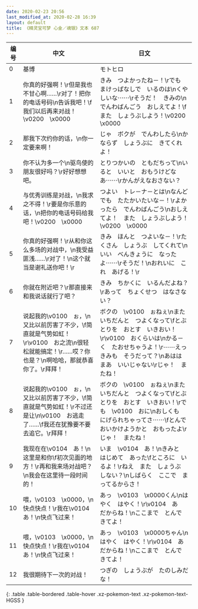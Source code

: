 ```yaml
---
date: 2020-02-23 20:56
last_modified_at: 2020-02-28 16:39
layout: default
title: 《精灵宝可梦 心金／魂银》文本 687
---
```

| 编号 | 中文 | 日文 |
| ---- | ---- | ---- |
| 0 | 基博 | モトヒロ |
| 1 | 你真的好强啊！\r但是我也不甘心啊……\r对了！把你的电话号码\n告诉我吧！\f我们以后再来对战！\v0200　\x0000 | きみ　つよかったね－！\rでも　まけっぱなしで　いるのは\nくやしいな⋯⋯\rそうだ！　きみの\nでんわばんごう　おしえてよ！\fまた　しょうぶしよう！\v0200　\x0000 |
| 2 | 那我下次约你的话，\n你一定要来啊！ | じゃ　ボクが　でんわしたら\nかならず　しょうぶに　きてくれよ！ |
| 3 | 你不认为多一个\n驱鸟使的朋友很好吗？\r好好想想吧。 | とりつかいの　ともだちって\nいると　いいと　おもうけどなあ⋯⋯\rかんがえなおさない？ |
| 4 | 与优秀训练是对战，\n我求之不得！\r要是你乐意的话，\n把你的电话号码给我吧！\v0200　\x0000 | つよい　トレ－ナ－とは\nなんどでも　たたかいたいな－！\rよかったら　でんわばんごう\nおしえてよ！　また　しょうぶしよう！\v0200　\x0000 |
| 5 | 你真的好强啊！\r从和你这么多场的对战中，\n我受益匪浅……\r对了！\n这个就当是谢礼送你吧！\r | きみ　ほんと　つよいな－！\rたくさん　しょうぶ　してくれて\nいい　べんきょうに　なったよ⋯⋯\rそうだ！\nおれいに　これ　あげる！\r |
| 6 | 你就在附近吧？\r那直接来和我说话就行了吧？ | きみ　ちかくに　いるんだよね？\rあって　ちょくせつ　はなさない？ |
| 7 | 说起我的\v0100　ぉ，\n又比以前厉害了不少，\f简直就是气势如虹！\r\v0100　お之流\n很轻松就能搞定！\r……哎？你也是？\n啊哈哈，那就恭喜你了。\r拜拜！ | ボクの　\v0100　ぉねぇ\nまた　いちだんと　つよくなって\fとぶとりを　おとす　いきおい！\r\v0100　おくらいは\nかる－く　たおせちゃうよ！\r⋯⋯えっ　きみも　そうだって？\nあはは　まあ　いいじゃない\rじゃ！　またね！ |
| 8 | 说起我的\v0100　ぉ，\n又比以前厉害了不少，\f简直就是气势如虹！\r不过还是让\n\v0100　お逃走了……\f我还在犹豫要不要去追它。\r拜拜！ | ボクの　\v0100　ぉねぇ\nまた　いちだんと　つよくなって\fとぶとりを　おとす　いきおい！\rでも　\v0100　おに\nおしくも　にげられちゃってさ⋯⋯\fとんで　おいかけようかと　おもったよ\rじゃ！　またね！ |
| 9 | 我现在在\v0104　あ！\n这里是和你\f初次见面的地方！\r再和我来场对战吧？\n我会在这里待一段时间的！ | いま　\v0104　あ！\nきみと　はじめて　あった\fところに　いるよ！\rねえ　また　しょうぶ　しない？\nしばらく　ここで　まってるからさ！ |
| 10 | 喂，\v0103　\x0000，\n快点快点！\r我在\v0104　あ！\n快点飞过来！ | あっ　\v0103　\x0000くん\nはやく　はやく！\r\v0104　あ　だからね！\nここまで　とんで　きてよ！ |
| 11 | 喂，\v0103　\x0000，\n快点快点！\r我在\v0104　あ！\n快点飞过来！ | あっ　\v0103　\x0000ちゃん\nはやく　はやく！\r\v0104　あ　だからね！\nここまで　とんで　きてよ！ |
| 12 | 我很期待下一次的对战！ | つぎの　しょうぶが　たのしみだな！ |
{: .table .table-bordered .table-hover .xz-pokemon-text .xz-pokemon-text-HGSS }